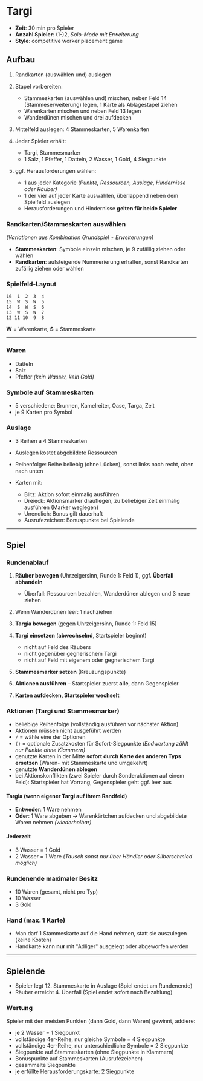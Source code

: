 # Targi

- **Zeit**: 30 min pro Spieler
- **Anzahl Spieler**: (1-)2, *Solo-Mode mit Erweiterung*
- **Style**: competitive worker placement game

## Aufbau

1. Randkarten (auswählen und) auslegen
2. Stapel vorbereiten:

   - Stammeskarten (auswählen und) mischen, neben Feld 14 (Stammeserweiterung) legen, 1 Karte als Ablagestapel ziehen
   - Warenkarten mischen und neben Feld 13 legen
   - Wanderdünen mischen und drei aufdecken
3. Mittelfeld auslegen: 4 Stammeskarten, 5 Warenkarten
4. Jeder Spieler erhält:

   - Targi, Stammesmarker
   - 1 Salz, 1 Pfeffer, 1 Datteln, 2 Wasser, 1 Gold, 4 Siegpunkte
5. ggf. Herausforderungen wählen:

   - 1 aus jeder Kategorie *(Punkte, Ressourcen, Auslage, Hindernisse oder Räuber)*
   - 1 der vier auf jeder Karte auswählen, überlappend neben dem Spielfeld auslegen
   - Herausforderungen und Hindernisse **gelten für beide Spieler**

### Randkarten/Stammeskarten auswählen

*(Variationen aus Kombination Grundspiel + Erweiterungen)*

- **Stammeskarten**: Symbole einzeln mischen, je 9 zufällig ziehen oder wählen
- **Randkarten**: aufsteigende Nummerierung erhalten, sonst Randkarten zufällig ziehen oder wählen

### Spielfeld-Layout

```
16  1  2  3  4
15  W  S  W  5
14  S  W  S  6
13  W  S  W  7
12 11 10  9  8
```

**W** = Warenkarte, **S** = Stammeskarte

---

### Waren

- Datteln
- Salz
- Pfeffer
*(kein Wasser, kein Gold)*

### Symbole auf Stammeskarten

- 5 verschiedene: Brunnen, Kamelreiter, Oase, Targa, Zelt
- je 9 Karten pro Symbol

### Auslage

- 3 Reihen a 4 Stammeskarten
- Auslegen kostet abgebildete Ressourcen
- Reihenfolge: Reihe beliebig (ohne Lücken), sonst links nach recht, oben nach unten
- Karten mit:

   - Blitz: Aktion sofort einmalig ausführen
   - Dreieck: Aktionsmarker drauflegen, zu beliebiger Zeit einmalig ausführen (Marker weglegen)
   - Unendlich: Bonus gilt dauerhaft
   - Ausrufezeichen: Bonuspunkte bei Spielende

---

## Spiel

### Rundenablauf

1. **Räuber bewegen** (Uhrzeigersinn, Runde 1: Feld 1), ggf. **Überfall abhandeln**

   - Überfall: Ressourcen bezahlen, Wanderdünen ablegen und 3 neue ziehen
2. Wenn Wanderdünen leer: 1 nachziehen
3. **Targia bewegen** (gegen Uhrzeigersinn, Runde 1: Feld 15)
4. **Targi einsetzen** (**abwechselnd**, Startspieler beginnt)

   - nicht auf Feld des Räubers
   - nicht gegenüber gegnerischem Targi
   - nicht auf Feld mit eigenem oder gegnerischem Targi
5. **Stammesmarker setzen** (Kreuzungspunkte)
6. **Aktionen ausführen** – Startspieler zuerst **alle**, dann Gegenspieler
7. **Karten aufdecken, Startspieler wechselt**

### Aktionen (Targi und Stammesmarker)

- beliebige Reihenfolge (vollständig ausführen vor nächster Aktion)
- Aktionen müssen nicht ausgeführt werden
- `/` = wähle eine der Optionen
- `()` = optionale Zusatzkosten für Sofort-Siegpunkte *(Endwertung zählt nur Punkte ohne Klammern)*
- genutzte Karten in der Mitte **sofort durch Karte des anderen Typs ersetzen** (Waren- mit Stammeskarte und umgekehrt)
- genutzte **Wanderdünen ablegen**
- bei Aktionskonflikten (zwei Spieler durch Sonderaktionen auf einem Feld): Startspieler hat Vorrang, Gegenspieler geht ggf. leer aus

#### Targia (wenn eigener Targi auf ihrem Randfeld)

- **Entweder**: 1 Ware nehmen
- **Oder**: 1 Ware abgeben → Warenkärtchen aufdecken und abgebildete Waren nehmen *(wiederholbar)*

#### Jederzeit

- 3 Wasser = 1 Gold
- 2 Wasser = 1 Ware
*(Tausch sonst nur über Händler oder Silberschmied möglich)*

### Rundenende maximaler Besitz

- 10 Waren (gesamt, nicht pro Typ)
- 10 Wasser
- 3 Gold

### Hand (max. 1 Karte)

- Man darf 1 Stammeskarte auf die Hand nehmen, statt sie auszulegen (keine Kosten)
- Handkarte kann **nur** mit "Adliger" ausgelegt oder abgeworfen werden

---

## Spielende

- Spieler legt 12. Stammeskarte in Auslage (Spiel endet am Rundenende)
- Räuber erreicht 4. Überfall (Spiel endet sofort nach Bezahlung)

### Wertung

Spieler mit den meisten Punkten (dann Gold, dann Waren) gewinnt, addiere:
- je 2 Wasser = 1 Siegpunkt
- vollständige 4er-Reihe, nur gleiche Symbole = 4 Siegpunkte
- vollständige 4er-Reihe, nur unterschiedliche Symbole = 2 Siegpunkte
- Siegpunkte auf Stammeskarten (ohne Siegpunkte in Klammern)
- Bonuspunkte auf Stammeskarten (Ausrufezeichen)
- gesammelte Siegpunkte
- je erfüllte Herausforderungskarte: 2 Siegpunkte
